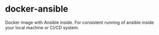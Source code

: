 # docker-ansible
Docker image with Ansible inside.  For consistent running of ansible inside your local machine or CI/CD system. 
